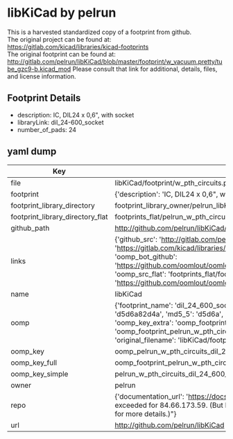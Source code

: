 # libKiCad by pelrun  
This is a harvested standardized copy of a footprint from github.  
The original project can be found at:  
https://gitlab.com/kicad/libraries/kicad-footprints  
The original footprint can be found at:
http://gitlab.com/pelrun/libKiCad/blob/master/footprint/w_vacuum.pretty/tube_gzc9-b.kicad_mod
Please consult that link for additional, details, files, and license information.  
## Footprint Details
* description: IC, DIL24 x 0,6", with socket  
* libraryLink: dil_24-600_socket  
* number_of_pads: 24  
## yaml dump  
| Key | Value |  
| --- | --- |  
| file | libKiCad/footprint/w_pth_circuits.pretty/dil_24-600_socket.kicad_mod |  
| footprint | {'description': 'IC, DIL24 x 0,6", with socket', 'libraryLink': 'dil_24-600_socket', 'number_of_pads': 24} |  
| footprint_library_directory | footprint_library_owner/pelrun_libKiCad |  
| footprint_library_directory_flat | footprints_flat/pelrun_w_pth_circuits_dil_24_600_socket/working |  
| github_path | http://github.com/pelrun/libKiCad/blob/master/footprint/w_pth_circuits.pretty/dil_24-600_socket.kicad_mod |  
| links | {'github_src': 'http://gitlab.com/pelrun/libKiCad/blob/master/footprint/w_vacuum.pretty/tube_gzc9-b.kicad_mod', 'github_src_repo': 'https://gitlab.com/kicad/libraries/kicad-footprints', 'oomp_bot': 'footprints/pelrun_w_pth_circuits_dil_24_600_socket/working', 'oomp_bot_github': 'https://github.com/oomlout/oomlout_oomp_footprint_bot/tree/main/footprints/pelrun_w_pth_circuits_dil_24_600_socket/working', 'oomp_src_flat': 'footprints_flat/footprints_flat/pelrun_w_pth_circuits_dil_24_600_socket/working', 'oomp_src_flat_github': 'https://github.com/oomlout/oomlout_oomp_footprint_src/tree/main/footprints_flat/pelrun_w_pth_circuits_dil_24_600_socket/working'} |  
| name | libKiCad |  
| oomp | {'footprint_name': 'dil_24_600_socket', 'library_name': 'w_pth_circuits', 'md5': 'd5d6a82d4ade0e9b7d718e7f18d515f9', 'md5_10': 'd5d6a82d4a', 'md5_5': 'd5d6a', 'md5_6': 'd5d6a8', 'oomp_key': 'oomp_pelrun_w_pth_circuits_dil_24_600_socket', 'oomp_key_extra': 'oomp_footprint_pelrun_w_pth_circuits_dil_24_600_socket', 'oomp_key_full': 'oomp_footprint_pelrun_w_pth_circuits_dil_24_600_socket_d5d6a8', 'oomp_key_simple': 'pelrun_w_pth_circuits_dil_24_600_socket', 'original_filename': 'libKiCad/footprint/w_pth_circuits.pretty/dil_24-600_socket.kicad_mod', 'owner_name': 'pelrun'} |  
| oomp_key | oomp_pelrun_w_pth_circuits_dil_24_600_socket |  
| oomp_key_full | oomp_footprint_pelrun_w_pth_circuits_dil_24_600_socket |  
| oomp_key_simple | pelrun_w_pth_circuits_dil_24_600_socket |  
| owner | pelrun |  
| repo | {'documentation_url': 'https://docs.github.com/rest/overview/resources-in-the-rest-api#rate-limiting', 'message': "API rate limit exceeded for 84.66.173.59. (But here's the good news: Authenticated requests get a higher rate limit. Check out the documentation for more details.)"} |  
| url | http://github.com/pelrun/libKiCad |  

